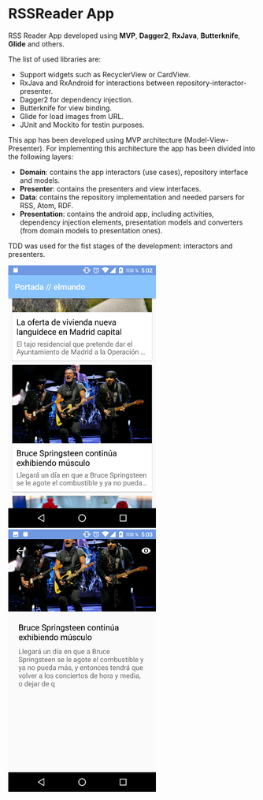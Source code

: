 # RSSReader App
RSS Reader App developed using **MVP**, **Dagger2**, **RxJava**, **Butterknife**, **Glide** and others.

The list of used libraries are:
* Support widgets such as RecyclerView or CardView.
* RxJava and RxAndroid for interactions between repository-interactor-presenter.
* Dagger2 for dependency injection.
* Butterknife for view binding.
* Glide for load images from URL.
* JUnit and Mockito for testin purposes.

This app has been developed using MVP architecture (Model-View-Presenter). For implementing this architecture the app has been divided into the following layers:
* **Domain**: contains the app interactors (use cases), repository interface and models.
* **Presenter**: contains the presenters and view interfaces.
* **Data**: contains the repository implementation and needed parsers for RSS, Atom, RDF.
* **Presentation**: contains the android app, including activities, dependency injection elements, presentation models and converters (from domain models to presentation ones).

TDD was used for the fist stages of the development: interactors and presenters.

![RecyclerView with feed items](/img/List.png)
![RecyclerView with feed items](/img/Detail.png)
